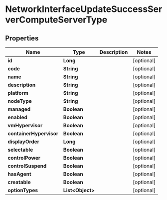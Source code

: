 

# NetworkInterfaceUpdateSuccessServerComputeServerType

## Properties

Name | Type | Description | Notes
------------ | ------------- | ------------- | -------------
**id** | **Long** |  |  [optional]
**code** | **String** |  |  [optional]
**name** | **String** |  |  [optional]
**description** | **String** |  |  [optional]
**platform** | **String** |  |  [optional]
**nodeType** | **String** |  |  [optional]
**managed** | **Boolean** |  |  [optional]
**enabled** | **Boolean** |  |  [optional]
**vmHypervisor** | **Boolean** |  |  [optional]
**containerHypervisor** | **Boolean** |  |  [optional]
**displayOrder** | **Long** |  |  [optional]
**selectable** | **Boolean** |  |  [optional]
**controlPower** | **Boolean** |  |  [optional]
**controlSuspend** | **Boolean** |  |  [optional]
**hasAgent** | **Boolean** |  |  [optional]
**creatable** | **Boolean** |  |  [optional]
**optionTypes** | **List&lt;Object&gt;** |  |  [optional]



